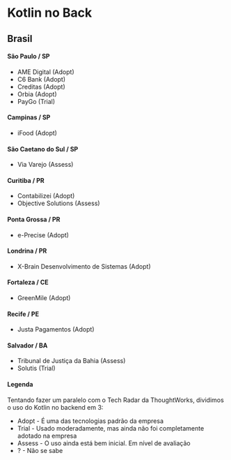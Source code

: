 # Kotlin no Back

## Brasil

#### São Paulo / SP
- AME Digital (Adopt)
- C6 Bank (Adopt)
- Creditas (Adopt)
- Orbia (Adopt)
- PayGo (Trial)

#### Campinas / SP
- iFood (Adopt)

#### São Caetano do Sul / SP
- Via Varejo (Assess)

#### Curitiba / PR
- Contabilizei (Adopt)
- Objective Solutions (Assess)

#### Ponta Grossa / PR
- e-Precise (Adopt)

#### Londrina / PR
- X-Brain Desenvolvimento de Sistemas (Adopt)

#### Fortaleza / CE
- GreenMile (Adopt)

#### Recife / PE
- Justa Pagamentos (Adopt)

#### Salvador / BA
- Tribunal de Justiça da Bahia (Assess)
- Solutis (Trial)

#### Legenda

Tentando fazer um paralelo com o Tech Radar da ThoughtWorks, dividimos o uso do Kotlin no backend em 3:

* Adopt - É uma das tecnologias padrão da empresa
* Trial - Usado moderadamente, mas ainda não foi completamente adotado na empresa
* Assess - O uso ainda está bem inicial. Em nível de avaliação
* ? - Não se sabe
